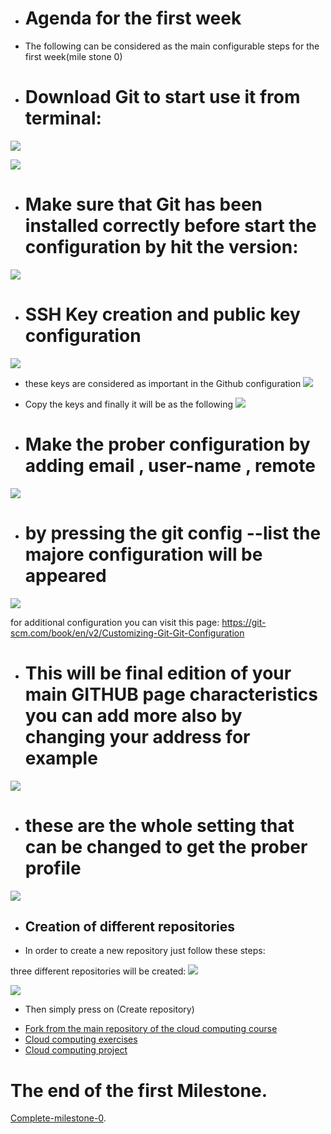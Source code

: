 
+ # Agenda for the first week
+ The following can be considered as the main configurable steps for the first week(mile stone 0)

+ # Download Git to start use it from terminal:
![](https://github.com/khawla-banydomi/CC-exercises-repo/blob/main/screenshot/Screenshot%20from%202020-10-16%2012-41-03.png)

![](https://github.com/khawla-banydomi/CC-exercises-repo/blob/main/screenshot/Screenshot%20from%202020-10-16%2012-41-24.png)

+ # Make sure that Git has been installed correctly before start the configuration by hit the version:
![](https://github.com/khawla-banydomi/CC-exercises-repo/blob/main/screenshot/Screenshot%20from%202020-10-16%2012-46-27.png)

+ # SSH Key creation and public key configuration
![](https://github.com/khawla-banydomi/CC-exercises-repo/blob/main/screenshot/Screenshot%20from%202020-10-16%2012-51-46.png)
+ these keys are considered as important in the Github configuration
![](https://github.com/khawla-banydomi/CC-exercises-repo/blob/main/screenshot/Screenshot%20from%202020-10-16%2012-52-54.png)
+ Copy the keys and finally it will be as the following
![](https://github.com/khawla-banydomi/CC-exercises-repo/blob/main/screenshot/Screenshot%20from%202020-10-16%2012-53-07.png)

+ # Make the prober configuration by adding email , user-name , remote
![](https://github.com/khawla-banydomi/CC-exercises-repo/blob/main/screenshot/Screenshot%20from%202020-10-16%2013-15-30.png)
+ # by pressing the git config --list the majore configuration will be appeared
![](https://github.com/khawla-banydomi/CC-exercises-repo/blob/main/screenshot/Screenshot%20from%202020-10-16%2013-16-10.png)

for additional configuration you can visit this page:
https://git-scm.com/book/en/v2/Customizing-Git-Git-Configuration

+ # This will be final edition of your main GITHUB page characteristics you can add more also by changing your address for example

![](https://github.com/khawla-banydomi/CC-exercises-repo/blob/main/screenshot/Screenshot%20from%202020-10-16%2013-17-47.png)

+ # these are the whole setting that can be changed to get the prober profile
![](https://github.com/khawla-banydomi/CC-exercises-repo/blob/main/screenshot/Screenshot%20from%202020-10-16%2013-18-31.png)


+ ## Creation of different repositories
+ In order to create a new repository just follow these steps:

three different repositories will be created:
![](https://github.com/khawla-banydomi/CC-exercises-repo/blob/main/screenshot/Screenshot%20from%202020-10-16%2016-24-32.png)

![](https://github.com/khawla-banydomi/CC-exercises-repo/blob/main/screenshot/Screenshot%20from%202020-10-16%2016-25-02.png)

+ Then simply press on (Create repository)

- [Fork from the main repository of the cloud computing course ](https://github.com/khawla-banydomi/CC-20-21)
- [Cloud computing exercises](https://github.com/khawla-banydomi/CC-exercises-repo)
- [Cloud computing project](https://github.com/khawla-banydomi/CC-OnlineShopping-application)


# The end of the first Milestone.
   [Complete-milestone-0](https://github.com/khawla-banydomi/CC-OnlineShopping-application/milestones).
